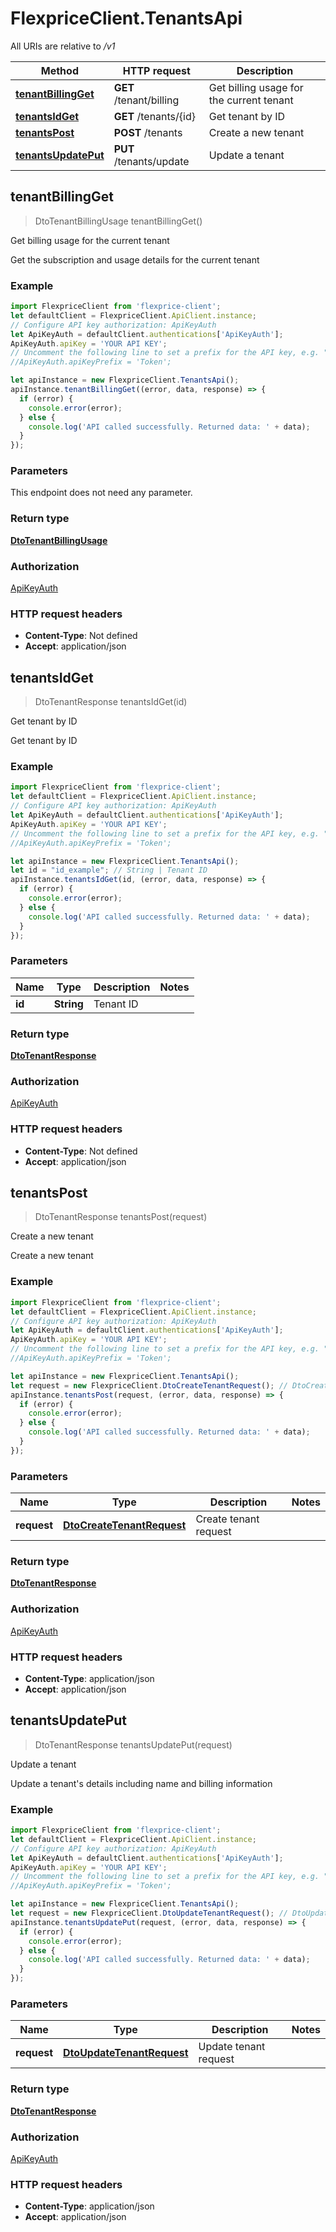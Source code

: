 # FlexpriceClient.TenantsApi

All URIs are relative to */v1*

Method | HTTP request | Description
------------- | ------------- | -------------
[**tenantBillingGet**](TenantsApi.md#tenantBillingGet) | **GET** /tenant/billing | Get billing usage for the current tenant
[**tenantsIdGet**](TenantsApi.md#tenantsIdGet) | **GET** /tenants/{id} | Get tenant by ID
[**tenantsPost**](TenantsApi.md#tenantsPost) | **POST** /tenants | Create a new tenant
[**tenantsUpdatePut**](TenantsApi.md#tenantsUpdatePut) | **PUT** /tenants/update | Update a tenant



## tenantBillingGet

> DtoTenantBillingUsage tenantBillingGet()

Get billing usage for the current tenant

Get the subscription and usage details for the current tenant

### Example

```javascript
import FlexpriceClient from 'flexprice-client';
let defaultClient = FlexpriceClient.ApiClient.instance;
// Configure API key authorization: ApiKeyAuth
let ApiKeyAuth = defaultClient.authentications['ApiKeyAuth'];
ApiKeyAuth.apiKey = 'YOUR API KEY';
// Uncomment the following line to set a prefix for the API key, e.g. "Token" (defaults to null)
//ApiKeyAuth.apiKeyPrefix = 'Token';

let apiInstance = new FlexpriceClient.TenantsApi();
apiInstance.tenantBillingGet((error, data, response) => {
  if (error) {
    console.error(error);
  } else {
    console.log('API called successfully. Returned data: ' + data);
  }
});
```

### Parameters

This endpoint does not need any parameter.

### Return type

[**DtoTenantBillingUsage**](DtoTenantBillingUsage.md)

### Authorization

[ApiKeyAuth](../README.md#ApiKeyAuth)

### HTTP request headers

- **Content-Type**: Not defined
- **Accept**: application/json


## tenantsIdGet

> DtoTenantResponse tenantsIdGet(id)

Get tenant by ID

Get tenant by ID

### Example

```javascript
import FlexpriceClient from 'flexprice-client';
let defaultClient = FlexpriceClient.ApiClient.instance;
// Configure API key authorization: ApiKeyAuth
let ApiKeyAuth = defaultClient.authentications['ApiKeyAuth'];
ApiKeyAuth.apiKey = 'YOUR API KEY';
// Uncomment the following line to set a prefix for the API key, e.g. "Token" (defaults to null)
//ApiKeyAuth.apiKeyPrefix = 'Token';

let apiInstance = new FlexpriceClient.TenantsApi();
let id = "id_example"; // String | Tenant ID
apiInstance.tenantsIdGet(id, (error, data, response) => {
  if (error) {
    console.error(error);
  } else {
    console.log('API called successfully. Returned data: ' + data);
  }
});
```

### Parameters


Name | Type | Description  | Notes
------------- | ------------- | ------------- | -------------
 **id** | **String**| Tenant ID | 

### Return type

[**DtoTenantResponse**](DtoTenantResponse.md)

### Authorization

[ApiKeyAuth](../README.md#ApiKeyAuth)

### HTTP request headers

- **Content-Type**: Not defined
- **Accept**: application/json


## tenantsPost

> DtoTenantResponse tenantsPost(request)

Create a new tenant

Create a new tenant

### Example

```javascript
import FlexpriceClient from 'flexprice-client';
let defaultClient = FlexpriceClient.ApiClient.instance;
// Configure API key authorization: ApiKeyAuth
let ApiKeyAuth = defaultClient.authentications['ApiKeyAuth'];
ApiKeyAuth.apiKey = 'YOUR API KEY';
// Uncomment the following line to set a prefix for the API key, e.g. "Token" (defaults to null)
//ApiKeyAuth.apiKeyPrefix = 'Token';

let apiInstance = new FlexpriceClient.TenantsApi();
let request = new FlexpriceClient.DtoCreateTenantRequest(); // DtoCreateTenantRequest | Create tenant request
apiInstance.tenantsPost(request, (error, data, response) => {
  if (error) {
    console.error(error);
  } else {
    console.log('API called successfully. Returned data: ' + data);
  }
});
```

### Parameters


Name | Type | Description  | Notes
------------- | ------------- | ------------- | -------------
 **request** | [**DtoCreateTenantRequest**](DtoCreateTenantRequest.md)| Create tenant request | 

### Return type

[**DtoTenantResponse**](DtoTenantResponse.md)

### Authorization

[ApiKeyAuth](../README.md#ApiKeyAuth)

### HTTP request headers

- **Content-Type**: application/json
- **Accept**: application/json


## tenantsUpdatePut

> DtoTenantResponse tenantsUpdatePut(request)

Update a tenant

Update a tenant&#39;s details including name and billing information

### Example

```javascript
import FlexpriceClient from 'flexprice-client';
let defaultClient = FlexpriceClient.ApiClient.instance;
// Configure API key authorization: ApiKeyAuth
let ApiKeyAuth = defaultClient.authentications['ApiKeyAuth'];
ApiKeyAuth.apiKey = 'YOUR API KEY';
// Uncomment the following line to set a prefix for the API key, e.g. "Token" (defaults to null)
//ApiKeyAuth.apiKeyPrefix = 'Token';

let apiInstance = new FlexpriceClient.TenantsApi();
let request = new FlexpriceClient.DtoUpdateTenantRequest(); // DtoUpdateTenantRequest | Update tenant request
apiInstance.tenantsUpdatePut(request, (error, data, response) => {
  if (error) {
    console.error(error);
  } else {
    console.log('API called successfully. Returned data: ' + data);
  }
});
```

### Parameters


Name | Type | Description  | Notes
------------- | ------------- | ------------- | -------------
 **request** | [**DtoUpdateTenantRequest**](DtoUpdateTenantRequest.md)| Update tenant request | 

### Return type

[**DtoTenantResponse**](DtoTenantResponse.md)

### Authorization

[ApiKeyAuth](../README.md#ApiKeyAuth)

### HTTP request headers

- **Content-Type**: application/json
- **Accept**: application/json

